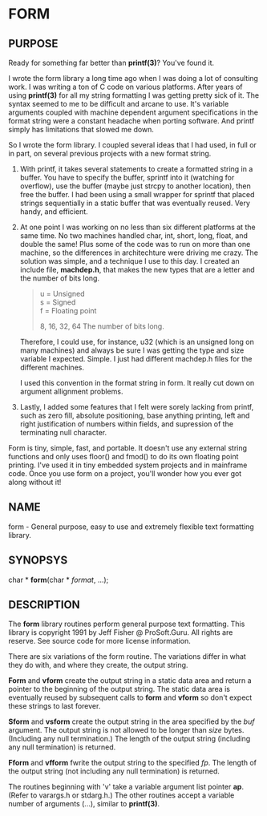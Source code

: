 FORM
====

PURPOSE
-------
Ready for something far better than **printf(3)**? You've found it.

I wrote the form library a long time ago when I was doing a lot of consulting work. I was writing a ton of C code on various platforms. After years of using **printf(3)** for all my string formatting I was getting pretty sick of it. The syntax seemed to me to be difficult and arcane to use. It's variable arguments coupled with machine dependent argument specifications in the format string were a constant headache when porting software. And printf simply has limitations that slowed me down.

So I wrote the form library. I coupled several ideas that I had used, in full or in part, on several previous projects with a new format string.

1. With printf, it takes several statements to create a formatted string in a buffer. You have to specify the buffer, sprintf into it (watching for overflow), use the buffer (maybe just strcpy to another location), then free the buffer. I had been using a small wrapper for sprintf that placed strings sequentially in a static buffer that was eventually reused. Very handy, and efficient.

2. At one point I was working on no less than six different platforms at the same time. No two machines handled char, int, short, long, float, and double the same! Plus some of the code was to run on more than one machine, so the differences in architechture were driving me crazy. The solution was simple, and a technique I use to this day. I created an include file, **machdep.h**, that makes the new types that are a letter and the number of bits long.

   > u = Unsigned  
   > s = Signed  
   > f = Floating point  
   >  
   > 8, 16, 32, 64 The number of bits long.

   Therefore, I could use, for instance, u32 (which is an unsigned long on many machines) and always be sure I was getting the type and size variable I expected. Simple. I just had different machdep.h files for the different machines.

   I used this convention in the format string in form. It really cut down on argument allignment problems.

3. Lastly, I added some features that I felt were sorely lacking from printf, such as zero fill, absolute positioning, base anything printing, left and right justification of numbers within fields, and supression of the terminating null character.

Form is tiny, simple, fast, and portable. It doesn't use any external string functions and only uses floor() and fmod() to do its own floating point printing. I've used it in tiny embedded system projects and in mainframe code. Once you use form on a project, you'll wonder how you ever got along without it!


NAME
----

form - General purpose, easy to use and extremely flexible text formatting library.

SYNOPSYS
--------

char * **form**(char * *format*, ...);

DESCRIPTION
-----------

The **form** library routines perform general purpose text formatting. This library is copyright 1991 by Jeff Fisher @ ProSoft.Guru. All rights are reserve. See source code for more license information.

There are six variations of the form routine. The variations differ in what they do with, and where they create, the output string.


**Form** and **vform** create the output string in a static data area and return a pointer to the beginning of the output string. The static data area is eventually reused by subsequent calls to **form** and **vform** so don't expect these strings to last forever.

**Sform** and **vsform** create the output string in the area specified by the *buf* argument. The output string is not allowed to be longer than *size* bytes. (Including any null termination.) The length of the output string (including any null termination) is returned.

**Fform** and **vfform** fwrite the output string to the specified *fp*. The length of the output string (not including any null termination) is returned.

The routines beginning with 'v' take a variable argument list pointer **ap**. (Refer to varargs.h or stdarg.h.) The other routines accept a variable number of arguments (...), similar to **printf(3)**.

